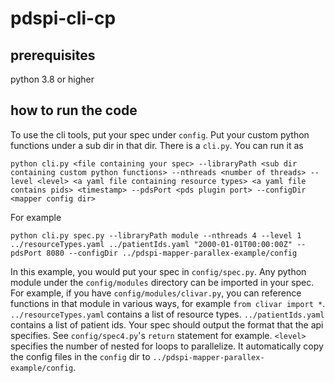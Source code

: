# pdspi-cli-cp

## prerequisites
 python 3.8 or higher

## how to run the code

To use the cli tools, put your spec under `config`. Put your custom python functions under a sub dir in that dir. There is a `cli.py`. You can run it as

```
python cli.py <file containing your spec> --libraryPath <sub dir containing custom python functions> --nthreads <number of threads> --level <level> <a yaml file containing resource types> <a yaml file contains pids> <timestamp> --pdsPort <pds plugin port> --configDir <mapper config dir>
```

For example

```
python cli.py spec.py --libraryPath module --nthreads 4 --level 1 ../resourceTypes.yaml ../patientIds.yaml "2000-01-01T00:00:00Z" --pdsPort 8080 --configDir ../pdspi-mapper-parallex-example/config
```

In this example, you would put your spec in `config/spec.py`. Any python module under the `config/modules` directory can be imported in your spec. For example, if you have `config/modules/clivar.py`, you can reference functions in that module in various ways, for example `from clivar import *`. `../resourceTypes.yaml` contains a list of resource types. `../patientIds.yaml` contains a list of patient ids. Your spec should output the format that the api specifies. See `config/spec4.py`'s `return` statement for example. `<level>` specifies the number of nested for loops to parallelize. It automatically copy the config files in the `config` dir to `../pdspi-mapper-parallex-example/config`.
